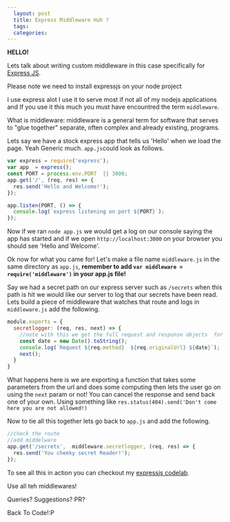 ```yaml
---
  layout: post
  title: Express Middleware Huh ?
  tags:
  categories:  
---
```


**HELLO!**

Lets talk about writing custom middleware in this case specifically for [Express JS](https://expressjs.com/).

Please note we need to install expressjs on your node project

I use express alot I use it to serve most if not all of my nodejs applications and If you use it this much you must have encountred the term `middleware`.

What is middleware: middleware is a general term for software that serves to "glue together" separate, often complex and already existing, programs.

Lets say we have a stock express app that tells us 'Hello' when we load the page. Yeah Generic much. `app.js`could look as follows.

```javascript
var express = require('express');
var app  = express();
const PORT = process.env.PORT  || 3000;
app.get('/', (req, res) => {
  res.send('Hello and Welcome!');
});

app.listen(PORT, () => {
  console.log(`express listening on port ${PORT}`);
});
```

Now if we ran `node app.js` we would get a log on our console saying the app has started and if we open `http://localhost:3000` on your browser you should see 'Hello and Welcome'.


Ok now for what you came for! Let's make a file name `middleware.js` in the same directory as `app.js`,
**remember to add `var middleware = require('middleware')` in your app.js file!**

Say we had a secret path on our express server such as `/secrets` when this path is hit we would like our server to log that our secrets have been read. Lets build a piece of middleware that watches that route and logs in `middleware.js` add the following.

```javascript
module.exports = {
  secretlogger: (req, res, next) => {
    //note with this we get the full request and response objects  for our reques
    const date = new Date().toString();
    console.log(`Request ${req.method}  ${req.originalUrl} ${date}`);
    next();
  }
}
```

What happens here is we are exporting a function that takes some parameters from the url and does some computing then lets the user go on using the `next` param or not! You can cancel the response and send back one of your own. Using something like
`res.status(404).send('Don't come here you are not allowed!)`

Now to tie all this together lets go back to `app.js` and add the following.

```javascript
//check the route
//add middelware
app.get('/secrets',  middleware.secretlogger, (req, res) => {
  res.send('You cheeky secret Reader!');
});
```

To see all this in action you can checkout my [expressjs codelab](https://github.com/zacck/express-js-lab).

Use all teh middlewares!

Queries? Suggestions? PR?

Back To Code!:P
